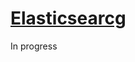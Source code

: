 # [Elasticsearcg][elasticsearch-site]
In progress

[elasticsearch-site]: <https://www.elastic.co/products/elasticsearch>